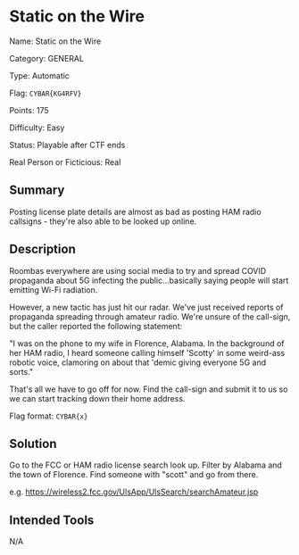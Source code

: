 # Static on the Wire
Name: Static on the Wire

Category: GENERAL

Type: Automatic

Flag: `CYBAR{KG4RFV}`

Points: 175

Difficulty: Easy

Status: Playable after CTF ends

Real Person or Ficticious: Real

## Summary
Posting license plate details are almost as bad as posting HAM radio callsigns - they're also able to be looked up online.

## Description
Roombas everywhere are using social media to try and spread COVID propaganda about 5G infecting the public...basically saying people will start emitting Wi-Fi radiation.

However, a new tactic has just hit our radar. We've just received reports of propaganda spreading through amateur radio. We're unsure of the call-sign, but the caller reported the following statement:

"I was on the phone to my wife in Florence, Alabama. In the background of her HAM radio, I heard someone calling himself 'Scotty' in some weird-ass robotic voice, clamoring on about that 'demic giving everyone 5G and sorts."

That's all we have to go off for now. Find the call-sign and submit it to us so we can start tracking down their home address.

Flag format: `CYBAR{x}`

## Solution
Go to the FCC or HAM radio license search look up. Filter by Alabama and the town of Florence. Find someone with "scott" and go from there.

e.g. https://wireless2.fcc.gov/UlsApp/UlsSearch/searchAmateur.jsp

## Intended Tools
N/A
